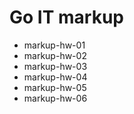 # Go IT markup

- markup-hw-01
- markup-hw-02
- markup-hw-03
- markup-hw-04
- markup-hw-05
- markup-hw-06
